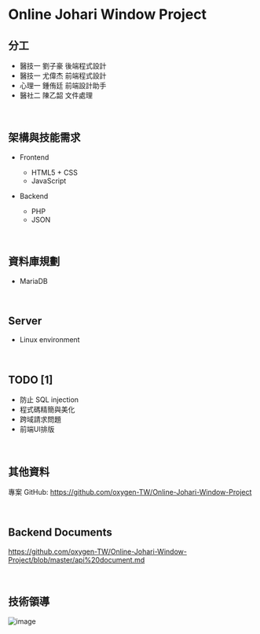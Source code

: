 # Online Johari Window Project

## 分工
- 醫技一 劉子豪 後端程式設計
- 醫技一 尤偉杰 前端程式設計
- 心理一 鍾侑廷 前端設計助手
- 醫社二 陳乙韶 文件處理

<br/>

## 架構與技能需求
- Frontend
    - HTML5 + CSS
    - JavaScript

- Backend
    - PHP
    - JSON

<br/>

## 資料庫規劃
- MariaDB

<br/>

## Server
- Linux environment

<br/>

## TODO [1]
- 防止 SQL injection
- 程式碼精簡與美化
- 跨域請求問題
- 前端UI排版

<br/>

## 其他資料
專案 GitHub: https://github.com/oxygen-TW/Online-Johari-Window-Project

<br/>

## Backend Documents
https://github.com/oxygen-TW/Online-Johari-Window-Project/blob/master/api%20document.md

<br/>

## 技術領導
![image](https://oxygentw.net/files/logo.png)
